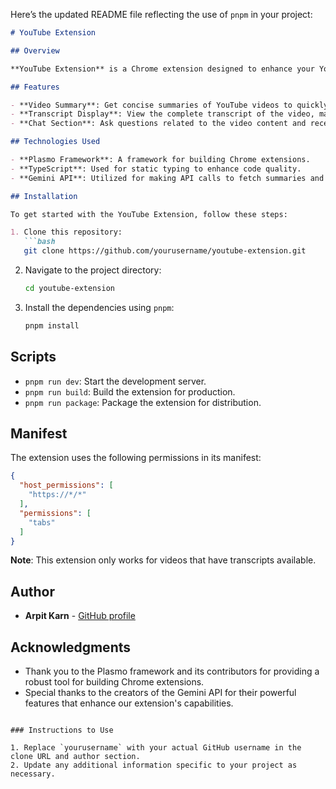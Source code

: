 Here’s the updated README file reflecting the use of `pnpm` in your project:

```markdown
# YouTube Extension

## Overview

**YouTube Extension** is a Chrome extension designed to enhance your YouTube viewing experience by providing useful functionalities such as video summaries, transcripts, and a chat feature for asking questions related to the video content.

## Features

- **Video Summary**: Get concise summaries of YouTube videos to quickly understand the main points.
- **Transcript Display**: View the complete transcript of the video, making it easier to follow along or reference specific parts.
- **Chat Section**: Ask questions related to the video content and receive instant responses.

## Technologies Used

- **Plasmo Framework**: A framework for building Chrome extensions.
- **TypeScript**: Used for static typing to enhance code quality.
- **Gemini API**: Utilized for making API calls to fetch summaries and answer questions.

## Installation

To get started with the YouTube Extension, follow these steps:

1. Clone this repository:
   ```bash
   git clone https://github.com/yourusername/youtube-extension.git
   ```

2. Navigate to the project directory:
   ```bash
   cd youtube-extension
   ```

3. Install the dependencies using `pnpm`:
   ```bash
   pnpm install
   ```

## Scripts

- `pnpm run dev`: Start the development server.
- `pnpm run build`: Build the extension for production.
- `pnpm run package`: Package the extension for distribution.

## Manifest

The extension uses the following permissions in its manifest:

```json
{
  "host_permissions": [
    "https://*/*"
  ],
  "permissions": [
    "tabs"
  ]
}
```

**Note**: This extension only works for videos that have transcripts available.

## Author

- **Arpit Karn** - [GitHub profile](https://github.com/arpit7257)


## Acknowledgments

- Thank you to the Plasmo framework and its contributors for providing a robust tool for building Chrome extensions.
- Special thanks to the creators of the Gemini API for their powerful features that enhance our extension's capabilities.
```

### Instructions to Use

1. Replace `yourusername` with your actual GitHub username in the clone URL and author section.
2. Update any additional information specific to your project as necessary.
